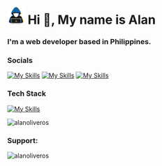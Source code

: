 <h1 align="left"><picture><img src = "about_me.gif" width = 40px></picture> Hi 👋, My name is Alan</h1>
<h3 align="left">I'm a web developer based in Philippines.</h3>



<h3 align="left">Socials</h3>
<p align="left">

[![My Skills](https://skillicons.dev/icons?i=linkedin)](https://linkedin.com/in/alanoliveros)
[![My Skills](https://skillicons.dev/icons?i=twitter)](https://twitter.com/alansoliveros)
[![My Skills](https://skillicons.dev/icons?i=stackoverflow)](https://stackoverflow.com/users/11545562)

</a>
</p>


<h3 align="left">Tech Stack</h3>
<p align="left">

[![My Skills](https://skillicons.dev/icons?i=js,html,css,react,vue,ts,nodejs,php,laravel,mysql,mongodb,wordpress,webflow,vite,vercel,nuxtjs,netlify,git,firebase,tailwind,bootstrap,figma,dotnet,idea,ps)](https://skillicons.dev)

<p align="left"> <img src="https://komarev.com/ghpvc/?username=alanoliveros&label=Profile%20Views&color=109ccb&style=flat" alt="alanoliveros" /> </p>
<h3 align="left">Support:</h3>
<p>
<a href="https://www.buymeacoffee.com/alanoliveros"> <img align="left" src="https://cdn.buymeacoffee.com/buttons/v2/default-yellow.png" height="40" alt="alanoliveros" /></a>
<!-- <a href="https://ko-fi.com/alanoliveros"> <img align="left" src="https://cdn.ko-fi.com/cdn/kofi3.png?v=3" height="40" alt="alanoliveros" /></a> -->
</p>
<br>
<br>
